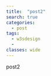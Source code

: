 ```yaml
---
title:  "post2"
search: true
categories:
  - post
tags:
  - w3sdesign
  - 
classes: wide
---
```


post2